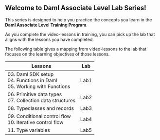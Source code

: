 ## Welcome to Daml Associate Level Lab Series!

This series is designed to help you practice the concepts you learn in the **Daml Associate Level Training Program**. 

As you complete the video-lessons in training, you can pick up the lab that aligns with the lessons you have completed. 

The following table gives a mapping from video-lessons to the lab that focuses on the learning objectives of those lessons. 

| Lessons                                                                   | Lab  |
|---------------------------------------------------------------------------|------|
| 03. Daml SDK setup<br>04. Functions in Daml<br>05. Working with Functions | Lab1 |
| 06. Primitive data types<br>07. Collection data structures                | Lab2 |
| 08. Typeclasses and records                                               | Lab3 |
| 09. Conditional control flow<br>10. Iterative control flow                | Lab4 |
| 11. Type variables                                                        | Lab5 |


